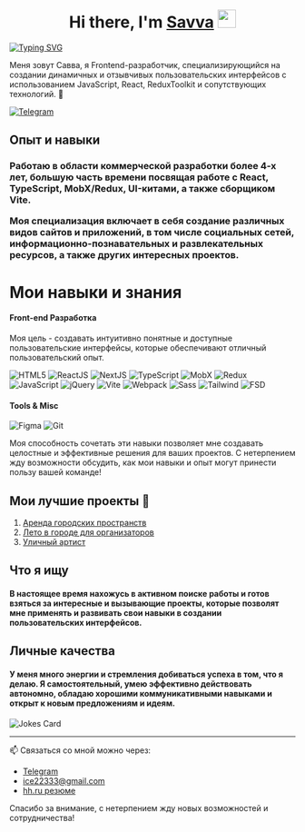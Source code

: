 <h1 align="center">Hi there, I'm <a href="https://t.me/brandonWF1" target="_blank">Savva</a> 
<img src="https://github.com/blackcater/blackcater/raw/main/images/Hi.gif" width="32"/></h1>




[![Typing SVG](https://readme-typing-svg.demolab.com?font=Fira+Code&pause=1000&random=false&width=435&lines=Front-end+developer)](https://git.io/typing-svg)

Меня зовут Савва, я Frontend-разработчик, специализирующийся на создании динамичных и отзывчивых пользовательских интерфейсов с использованием JavaScript, React, ReduxToolkit и сопутствующих технологий. 🚀

<a href="https://t.me/brandonWF1">![Telegram](https://img.shields.io/badge/Telegram-2CA5E0?style=for-the-badge&logo=telegram&logoColor=white)</a>

## Опыт и навыки

<h3>Работаю в области коммерческой разработки более 4-х лет, большую часть времени посвящая работе с React, TypeScript, MobX/Redux, UI-китами, а также сборщиком Vite.

Моя специализация включает в себя создание различных видов сайтов и приложений, в том числе социальных сетей, информационно-познавательных и развлекательных ресурсов, а также других интересных проектов.</h3>

# Мои навыки и знания

#### Front-end Разработка
Моя цель - создавать интуитивно понятные и доступные пользовательские интерфейсы, которые обеспечивают отличный пользовательский опыт.

![HTML5](https://img.shields.io/badge/HTML5-E34F26?style=for-the-badge&logo=html5&logoColor=white)
![ReactJS](https://img.shields.io/badge/ReactJS-61DAFB?style=for-the-badge&logo=react&logoColor=white)
![NextJS](https://img.shields.io/badge/-NextJS-black?style=for-the-badge&logo=next.js)
![TypeScript](https://img.shields.io/badge/TypeScript-007ACC?style=for-the-badge&logo=typescript&logoColor=white)
![MobX](https://img.shields.io/badge/MobX-FF9955?style=for-the-badge&logo=mobx&logoColor=white)
![Redux](https://img.shields.io/badge/Redux-764ABC?style=for-the-badge&logo=redux&logoColor=white)
![JavaScript](https://img.shields.io/badge/JavaScript-F7DF1E?style=for-the-badge&logo=javascript&logoColor=black)
![jQuery](https://img.shields.io/badge/jQuery-0769AD?style=for-the-badge&logo=jquery&logoColor=white)
![Vite](https://img.shields.io/badge/Vite-B73BFE?style=for-the-badge&logo=vite&logoColor=FFD62E)
![Webpack](https://img.shields.io/badge/Webpack-8DD6F9?style=for-the-badge&logo=webpack&logoColor=black)
![Sass](https://img.shields.io/badge/Sass-CC6699?style=for-the-badge&logo=sass&logoColor=white)
![Tailwind](https://img.shields.io/badge/Tailwind-38B2AC?style=for-the-badge&logo=tailwind-css&logoColor=white)
![FSD](https://img.shields.io/badge/FSD-007ACC?style=for-the-badge&logo=adobe&logoColor=white)

#### Tools & Misc

![Figma](https://img.shields.io/badge/Figma-F24E1E?style=for-the-badge&logo=figma&logoColor=white)
![Git](https://img.shields.io/badge/Git-F05032?style=for-the-badge&logo=git&logoColor=white)

Моя способность сочетать эти навыки позволяет мне создавать целостные и эффективные решения для ваших проектов. С нетерпением жду возможности обсудить, как мои навыки и опыт могут принести пользу вашей команде!

## Мои лучшие проекты 🚀

1. [Аренда городских пространств](https://github.com/BrandonWF1/arenda)
2. [Лето в городе для организаторов](https://github.com/BrandonWF1/leto)
3. [Уличный артист](https://github.com/BrandonWF1/streetmusic)

## Что я ищу

<h4>В настоящее время нахожусь в активном поиске работы и готов взяться за интересные и вызывающие проекты, которые позволят мне применять и развивать свои навыки в создании пользовательских интерфейсов.</h3>

## Личные качества
<h4>У меня много энергии и стремления добиваться успеха в том, что я делаю. Я самостоятельный, умею эффективно действовать автономно, обладаю хорошими коммуникативными навыками и открыт к новым предложениям и идеям.</h4>

![Jokes Card](https://readme-jokes.vercel.app/api)

---

📫 Связаться со мной можно через:
- <a href="https://t.me/brandonWF1">Telegram</a>
- <a href="mailto:ice22333@gmail.com">ice22333@gmail.com</a>
- [hh.ru резюме](https://barnaul.hh.ru/resume/0db87008ff0ca3b0e10039ed1f4f615a41466b)

Спасибо за внимание, с нетерпением жду новых возможностей и сотрудничества!
